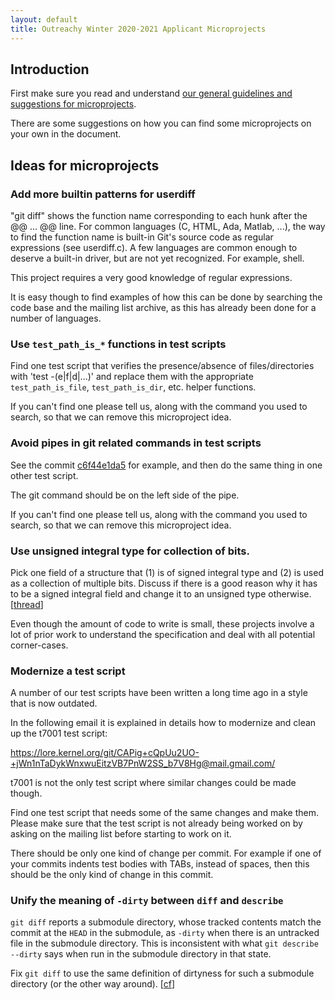 ```yaml
---
layout: default
title: Outreachy Winter 2020-2021 Applicant Microprojects
---
```


## Introduction

First make sure you read and understand
[our general guidelines and suggestions for microprojects](https://git.github.io/General-Microproject-Information).

There are some suggestions on how you can find some microprojects on your own in the document.

## Ideas for microprojects

### Add more builtin patterns for userdiff

"git diff" shows the function name corresponding to each hunk after
the @@ ... @@ line. For common languages (C, HTML, Ada, Matlab, ...),
the way to find the function name is built-in Git's source code as
regular expressions (see userdiff.c). A few languages are common
enough to deserve a built-in driver, but are not yet recognized. For
example, shell.

This project requires a very good knowledge of regular expressions.

It is easy though to find examples of how this can be done by
searching the code base and the mailing list archive, as this has
already been done for a number of languages.

### Use `test_path_is_*` functions in test scripts

Find one test script that verifies the presence/absence of
files/directories with 'test -(e|f|d|...)' and replace them with the
appropriate `test_path_is_file`, `test_path_is_dir`, etc. helper
functions.

If you can't find one please tell us, along with the command you used
to search, so that we can remove this microproject idea.

### Avoid pipes in git related commands in test scripts

See the commit
[c6f44e1da5](https://github.com/git/git/commit/c6f44e1da5e88e34)
for example, and then do the same thing in one other test script.

The git command should be on the left side of the pipe.

If you can't find one please tell us, along with the command you used
to search, so that we can remove this microproject idea.

### Use unsigned integral type for collection of bits.

Pick one field of a structure that (1) is of signed integral type and (2) is
used as a collection of multiple bits. Discuss if there is a good reason
why it has to be a signed integral field and change it to an unsigned
type otherwise.  [[thread](https://public-inbox.org/git/xmqqsiebrlez.fsf@gitster.dls.corp.google.com)]

Even though the amount of code to write is small, these projects
involve a lot of prior work to understand the specification and deal
with all potential corner-cases.

### Modernize a test script

A number of our test scripts have been written a long time ago in a
style that is now outdated.

In the following email it is explained in details how to modernize and
clean up the t7001 test script:

<https://lore.kernel.org/git/CAPig+cQpUu2UO-+jWn1nTaDykWnxwuEitzVB7PnW2SS_b7V8Hg@mail.gmail.com/>

t7001 is not the only test script where similar changes could be made
though.

Find one test script that needs some of the same changes and make
them. Please make sure that the test script is not already being
worked on by asking on the mailing list before starting to work on it.

There should be only one kind of change per commit. For example if one
of your commits indents test bodies with TABs, instead of spaces, then
this should be the only kind of change in this commit.

### Unify the meaning of `-dirty` between `diff` and `describe`

`git diff` reports a submodule directory, whose tracked contents match
the commit at the `HEAD` in the submodule, as `-dirty` when there is an
untracked file in the submodule directory.  This is inconsistent with
what `git describe --dirty` says when run in the submodule directory in
that state.

Fix `git diff` to use the same definition of dirtyness for such a
submodule directory (or the other way around).
[[cf](https://lore.kernel.org/git/xmqqo8m1k542.fsf@gitster.c.googlers.com)]

